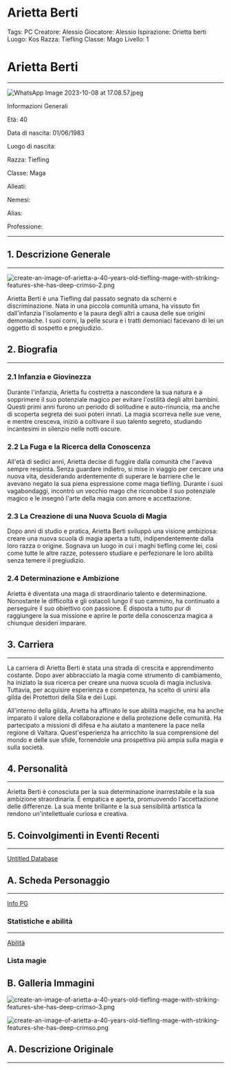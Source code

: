 # Arietta Berti

Tags: PC
Creatore: Alessio
Giocatore: Alessio
Ispirazione: Orietta berti
Luogo: Kos
Razza: Tiefling
Classe: Mago
Livello: 1

# Arietta Berti

---

![WhatsApp Image 2023-10-08 at 17.08.57.jpeg](WhatsApp_Image_2023-10-08_at_17.08.57.jpeg)

Informazioni Generali

Età: 40 

Data di nascita: 01/06/1983

Luogo di nascita:

Razza: Tiefling

Classe: Maga

Alleati:

Nemesi:

Alias:

Professione: 

---

## 1. Descrizione Generale

---

![create-an-image-of-arietta-a-40-years-old-tiefling-mage-with-striking-features-she-has-deep-crimso-2.png](create-an-image-of-arietta-a-40-years-old-tiefling-mage-with-striking-features-she-has-deep-crimso-2.png)

Arietta Berti è una Tiefling dal passato segnato da scherni e discriminazione. Nata in una piccola comunità umana, ha vissuto fin dall'infanzia l'isolamento e la paura degli altri a causa delle sue origini demoniache. I suoi corni, la pelle scura e i tratti demoniaci facevano di lei un oggetto di sospetto e pregiudizio.

## 2. Biografia

---

### 2.1 **Infanzia e Giovinezza**

Durante l'infanzia, Arietta fu costretta a nascondere la sua natura e a sopprimere il suo potenziale magico per evitare l'ostilità degli altri bambini. Questi primi anni furono un periodo di solitudine e auto-rinuncia, ma anche di scoperta segreta dei suoi poteri innati. La magia scorreva nelle sue vene, e mentre cresceva, iniziò a coltivare il suo talento segreto, studiando incantesimi in silenzio nelle notti oscure.

### 2.2 **La Fuga e la Ricerca della Conoscenza**

All'età di sedici anni, Arietta decise di fuggire dalla comunità che l'aveva sempre respinta. Senza guardare indietro, si mise in viaggio per cercare una nuova vita, desiderando ardentemente di superare le barriere che le avevano negato la sua piena espressione come maga tiefling. Durante i suoi vagabondaggi, incontrò un vecchio mago che riconobbe il suo potenziale magico e le insegnò l'arte della magia con amore e accettazione.

### 2.3 **La Creazione di una Nuova Scuola di Magia**

Dopo anni di studio e pratica, Arietta Berti sviluppò una visione ambiziosa: creare una nuova scuola di magia aperta a tutti, indipendentemente dalla loro razza o origine. Sognava un luogo in cui i maghi tiefling come lei, così come tutte le altre razze, potessero studiare e perfezionare le loro abilità senza temere il pregiudizio.

### 2.4 **Determinazione e Ambizione**

Arietta è diventata una maga di straordinario talento e determinazione. Nonostante le difficoltà e gli ostacoli lungo il suo cammino, ha continuato a perseguire il suo obiettivo con passione. È disposta a tutto pur di raggiungere la sua missione e aprire le porte della conoscenza magica a chiunque desideri imparare.

## 3. Carriera

---

La carriera di Arietta Berti è stata una strada di crescita e apprendimento costante. Dopo aver abbracciato la magia come strumento di cambiamento, ha iniziato la sua ricerca per creare una nuova scuola di magia inclusiva. Tuttavia, per acquisire esperienza e competenza, ha scelto di unirsi alla gilda dei Protettori della Sila e dei Lupi.

All'interno della gilda, Arietta ha affinato le sue abilità magiche, ma ha anche imparato il valore della collaborazione e della protezione delle comunità. Ha partecipato a missioni di difesa e ha aiutato a mantenere la pace nella regione di Valtara. Quest'esperienza ha arricchito la sua comprensione del mondo e delle sue sfide, fornendole una prospettiva più ampia sulla magia e sulla società.

## 4. Personalità

---

Arietta Berti è conosciuta per la sua determinazione inarrestabile e la sua ambizione straordinaria. È empatica e aperta, promuovendo l'accettazione delle differenze. La sua mente brillante e la sua sensibilità artistica la rendono un'intellettuale curiosa e creativa.

## 5. Coinvolgimenti in Eventi Recenti

---

[Untitled Database](Untitled%20Database%20754f52a89d644d8ca010c7a6e6a0ab2d.csv)

## A. Scheda Personaggio

---

[Info PG](Info%20PG%20f9257877918c439f8332081b5e2452c2.csv)

### Statistiche e abilità

---

[Abilità](Abilita%CC%80%2001d18c05f5194fafac229faf5a23bbc2.csv)

### Lista magie

## B. Galleria Immagini

![create-an-image-of-arietta-a-40-years-old-tiefling-mage-with-striking-features-she-has-deep-crimso-3.png](create-an-image-of-arietta-a-40-years-old-tiefling-mage-with-striking-features-she-has-deep-crimso-3.png)

![create-an-image-of-arietta-a-40-years-old-tiefling-mage-with-striking-features-she-has-deep-crimso.png](create-an-image-of-arietta-a-40-years-old-tiefling-mage-with-striking-features-she-has-deep-crimso.png)

## A. Descrizione Originale

---